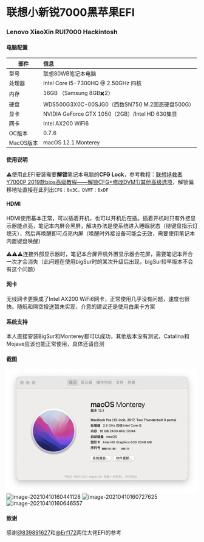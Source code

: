# 联想小新锐7000黑苹果EFI

### Lenovo XiaoXin RUI7000 Hackintosh

#### 电脑配置

| 部件      | 信息                                            |
| --------- | :---------------------------------------------- |
| 型号      | 联想80WB笔记本电脑                              |
| 处理器    | Intel Core i5-7300HQ @ 2.50GHz 四核             |
| 内存      | 16GB （Samsung 8GB✖️2）                          |
| 硬盘      | WDS500G3X0C-00SJG0（西数SN750 M.2固态硬盘500G） |
| 显卡      | NVIDIA GeForce GTX 1050（2GB）/Intel HD 630集显 |
| 网卡      | Intel AX200 WiFi6                               |
| OC版本    | 0.7.6                                           |
| MacOS版本 | macOS 12.1 Monterey                             |

#### 使用说明

⚠️使用此EFI安装需要**解锁**笔记本电脑的**CFG Lock**，参考教程：[联想拯救者Y7000P 2019款bios高级教程——解锁CFG+修改DVMT/其他高级选项](http://bbs.pcbeta.com/viewthread-1845189-1-1.html)，解锁偏移地址直接在此列出`CFG：0x3C，DVMT：0xDF`

#### HDMI

HDMI使用基本正常，可以插着开机，也可以开机后在插。插着开机时只有外接显示器能点亮，笔记本内屏会黑屏，解决办法是使系统进入睡眠状态（待键盘指示灯熄灭），然后再唤醒即可点亮内屏（唤醒时外接设备可能会无效，需要使用笔记本内置键盘唤醒）

⚠️⚠️⚠️连接外部显示器时，笔记本合屏开机外置显示器会花屏，需要笔记本开合一次才会消失（此问题在使用bigSur时的某次升级后出现，bigSur较早版本不会有这个问题）

#### 网卡

无线网卡更换成了Intel AX200 WiFi6网卡，正常使用几乎没有问题，速度也很快。随航和隔空投送暂未实现，介意的建议还是使用白果卡方案

#### 系统支持

本人直接安装BigSur和Monterey都可以成功，其他版本没有测试，Catalina和Mojave应该也能正常使用，具体还请自测

#### 截图
![Monterey](https://raw.githubusercontent.com/BayMRX/Blog_source/9b1a6c9f59f87b7ec25deb3534ea012e6587dc3f/img/2022-01-03_21-45-52.jpg)
![image-20210410160441128](https://user-images.githubusercontent.com/41069495/114263418-ead9ce00-9a17-11eb-9cf0-d400269c4d9a.png)
![image-20210410160727625](https://user-images.githubusercontent.com/41069495/114263421-edd4be80-9a17-11eb-9f4a-cb959a30fcd6.png)
![image-20210410160646557](https://user-images.githubusercontent.com/41069495/114263425-f0371880-9a17-11eb-984e-6d216f6d230e.png)
#### 致谢
感谢[@839891627](https://github.com/839891627/Lenovo_RUI7000_Hackintosh)和[@Erf172](https://github.com/Erf172/Lenovo_XiaoXin_Rui7000_Hackintosh)两位大佬EFI的参考
